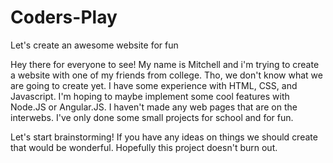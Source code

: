 # Coders-Play
Let's create an awesome website for fun

Hey there for everyone to see! My name is Mitchell and i'm trying to create a website with one of my friends from college. Tho, we don't
know what we are going to create yet. I have some experience with HTML, CSS, and Javascript. I'm hoping to maybe implement some cool
features with Node.JS or Angular.JS. I haven't made any web pages that are on the interwebs. I've only done some small projects for school
and for fun.

Let's start brainstorming! If you have any ideas on things we should create that would be wonderful. Hopefully this project doesn't burn out.
